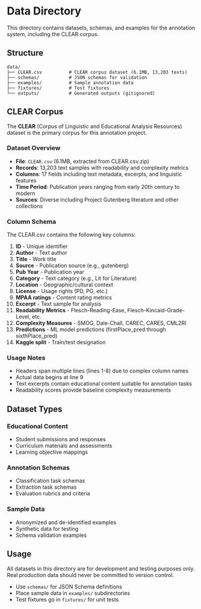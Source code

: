 # Data Directory

This directory contains datasets, schemas, and examples for the annotation system, including the CLEAR corpus.

## Structure

```
data/
├── CLEAR.csv          # CLEAR corpus dataset (6.1MB, 13,203 texts)
├── schemas/           # JSON schemas for validation
├── examples/          # Sample annotation data
├── fixtures/          # Test fixtures
└── outputs/           # Generated outputs (gitignored)
```

## CLEAR Corpus

The **CLEAR** (Corpus of Linguistic and Educational Analysis Resources) dataset is the primary corpus for this annotation project. 

### Dataset Overview
- **File**: `CLEAR.csv` (6.1MB, extracted from CLEAR.csv.zip)
- **Records**: 13,203 text samples with readability and complexity metrics
- **Columns**: 17 fields including text metadata, excerpts, and linguistic features
- **Time Period**: Publication years ranging from early 20th century to modern
- **Sources**: Diverse including Project Gutenberg literature and other collections

### Column Schema
The CLEAR.csv contains the following key columns:
1. **ID** - Unique identifier
2. **Author** - Text author
3. **Title** - Work title  
4. **Source** - Publication source (e.g., gutenberg)
5. **Pub Year** - Publication year
6. **Category** - Text category (e.g., Lit for Literature)
7. **Location** - Geographic/cultural context
8. **License** - Usage rights (PD, PG, etc.)
9. **MPAA ratings** - Content rating metrics
10. **Excerpt** - Text sample for analysis
11. **Readability Metrics** - Flesch-Reading-Ease, Flesch-Kincaid-Grade-Level, etc.
12. **Complexity Measures** - SMOG, Dale-Chall, CAREC, CARES, CML2RI
13. **Predictions** - ML model predictions (firstPlace_pred through sixthPlace_pred)
14. **Kaggle split** - Train/test designation

### Usage Notes
- Headers span multiple lines (lines 1-8) due to complex column names
- Actual data begins at line 9
- Text excerpts contain educational content suitable for annotation tasks
- Readability scores provide baseline complexity measurements

## Dataset Types

### Educational Content
- Student submissions and responses
- Curriculum materials and assessments
- Learning objective mappings

### Annotation Schemas
- Classification task schemas
- Extraction task schemas  
- Evaluation rubrics and criteria

### Sample Data
- Anonymized and de-identified examples
- Synthetic data for testing
- Schema validation examples

## Usage

All datasets in this directory are for development and testing purposes only. Real production data should never be committed to version control.

- Use `schemas/` for JSON Schema definitions
- Place sample data in `examples/` subdirectories
- Test fixtures go in `fixtures/` for unit tests